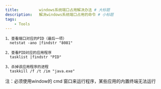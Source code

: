```yaml
---
title:         windows系统端口占用解决办法 # 大标题
description:   解决windows系统端口占用的命令 # 小标题
tags:
    - Tools
---
```



```
1、查看端口对应的PID（最后一项）
  netstat -ano |findstr "8081"

2、查看PID对应的应用程序
  tasklist |findstr "PID"

3、杀掉该应用程序的进程
  taskkill /f /t /im "java.exe"
```

注：必须使用window的 cmd 窗口来运行程序，某些应用的内置终端无法运行